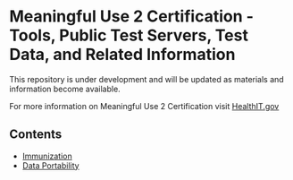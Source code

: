 Meaningful Use 2 Certification - Tools, Public Test Servers, Test Data, and Related Information
===============================================================================================

This repository is under development and will be updated as materials and information become available.

For more information on Meaningful Use 2 Certification visit [HealthIT.gov](http://healthit.gov)


Contents
--------

+ [Immunization](mu2/tree/master/immunization)
+ [Data Portability](mu2/tree/master/data-portability)

